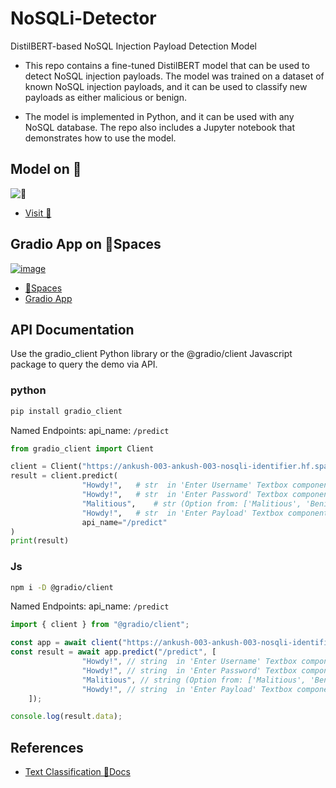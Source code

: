 # NoSQLi-Detector
DistilBERT-based NoSQL Injection Payload Detection Model 
- This repo contains a fine-tuned DistilBERT model that can be used to detect NoSQL injection payloads. The model was trained on a dataset of known NoSQL injection payloads, and it can be used to classify new payloads as either malicious or benign.

- The model is implemented in Python, and it can be used with any NoSQL database. The repo also includes a Jupyter notebook that demonstrates how to use the model.

## Model on 🤗
![🤗](https://github.com/ankush-003/NoSQLi-Detector/assets/94037471/0e970e4a-14b3-414a-8065-116b1673949b)

- [Visit 🤗](https://huggingface.co/ankush-003/nosqli_identifier)

## Gradio App on 🤗Spaces
<a href = "https://huggingface.co/spaces/ankush-003/ankush-003-nosqli_identifier" >![image](https://github.com/ankush-003/NoSQLi-Detector/assets/94037471/afde1295-9c5e-4748-8a79-1cec9a3a0ade)</a>

- [🤗Spaces](https://huggingface.co/spaces/ankush-003/ankush-003-nosqli_identifier)
- [Gradio App](https://ankush-003-ankush-003-nosqli-identifier.hf.space/)

## API Documentation
Use the gradio_client Python library or the @gradio/client Javascript package to query the demo via API.
### python
```bash
pip install gradio_client
```
Named Endpoints:
api_name: ```/predict```
```python
from gradio_client import Client

client = Client("https://ankush-003-ankush-003-nosqli-identifier.hf.space/")
result = client.predict(
				"Howdy!",	# str  in 'Enter Username' Textbox component
				"Howdy!",	# str  in 'Enter Password' Textbox component
				"Malitious",	# str (Option from: ['Malitious', 'Benign']) in 'Expected' Dropdown component
				"Howdy!",	# str  in 'Enter Payload' Textbox component
				api_name="/predict"
)
print(result)
```

### Js
```bash
npm i -D @gradio/client
```
Named Endpoints:
api_name: ```/predict```
```js
import { client } from "@gradio/client";

const app = await client("https://ankush-003-ankush-003-nosqli-identifier.hf.space/");
const result = await app.predict("/predict", [		
				"Howdy!", // string  in 'Enter Username' Textbox component		
				"Howdy!", // string  in 'Enter Password' Textbox component		
				"Malitious", // string (Option from: ['Malitious', 'Benign']) in 'Expected' Dropdown component		
				"Howdy!", // string  in 'Enter Payload' Textbox component
	]);

console.log(result.data);
```

## References
- [Text Classification 🤗Docs](https://huggingface.co/docs/transformers/tasks/sequence_classification)
